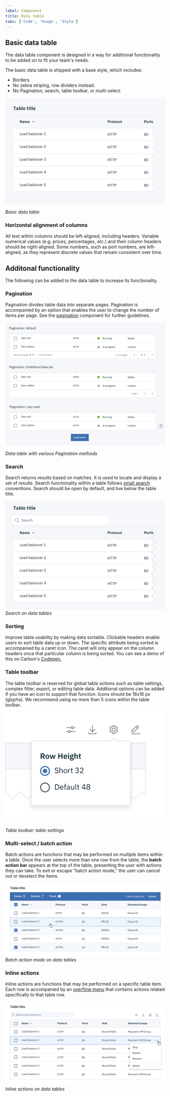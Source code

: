 ```yaml
---
label: Component
title: Data table
tabs: ['Code', 'Usage', 'Style']
---
```


## Basic data table

The data table component is designed in a way for additional functionality to be added on to fit your team's needs.

The basic data table is shipped with a base style, which includes:

- Borders
- No zebra striping, row dividers instead.
- No Pagination, search, table toolbar, or multi-select

![basic data table](images/data-table-usage-1.png)

_Basic data table_

### Horizontal alignment of columns

All text within columns should be left-aligned, including headers. Variable numerical values (e.g. prices, percentages, etc.) and their column headers should be right-aligned. Some numbers, such as port numbers, are left-aligned, as they represent discrete values that remain consistent over time.

## Additonal functionality

The following can be added to the data table to increase its functionality.

### Pagination

Pagination divides table data into separate pages. Pagination is accompanied by an option that enables the user to change the number of items per page. See the [pagination](/components/Pagination) component for further guidelines.

![data table with pagination](images/data-table-usage-2.png)

_Data table with various Pagination methods_

### Search

Search returns results based on matches. It is used to locate and display a set of results. Search functionality within a table follows [small search](/components/search) conventions. Search should be open by default, and live below the table title.

![data table with search](images/data-table-usage-3.png)
_Search on data tables_

### Sorting

Improve table usability by making data sortable. Clickable headers enable users to sort table data up or down. The specific attribute being sorted is accompanied by a caret icon. The caret will only appear on the column headers once that particular column is being sorted. You can see a demo of this on Carbon's [Codepen.](https://codepen.io/tjegan/pen/PjjyVN)

### Table toolbar

The table toolbar is reserved for global table actions such as table settings, complex filter, export, or editing table data. Additional options can be added if you have an icon to support that function. Icons should be 16x16 px (glyphs). We recommend using no more than 5 icons within the table toolbar.

![Table toolbar](images/data-table-usage-6.png)

_Table toolbar: table settings_

### Multi-select / batch action

Batch actions are functions that may be performed on multiple items within a table. Once the user selects more than one row from the table, the **batch action bar** appears at the top of the table, presenting the user with actions they can take. To exit or escape "batch action mode," the user can cancel out or deselect the items.

![Batch action mode](images/data-table-usage-7.png)
_Batch action mode on data tables_

### Inline actions

Inline actions are functions that may be performed on a specific table item. Each row is accompanied by an [overflow menu](/components/overflow-menu) that contains actions related specifically to that table row.

![Inline action on data table](images/data-table-usage-8.png)
_Inline actions on data tables_
